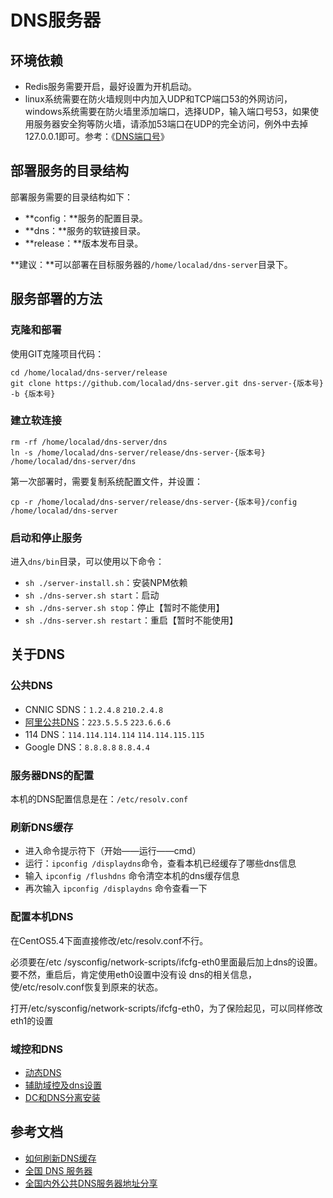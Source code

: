 # DNS服务器 #

## 环境依赖 ##

- Redis服务需要开启，最好设置为开机启动。
- linux系统需要在防火墙规则中内加入UDP和TCP端口53的外网访问，windows系统需要在防火墙里添加端口，选择UDP，输入端口号53，如果使用服务器安全狗等防火墙，请添加53端口在UDP的完全访问，例外中去掉127.0.0.1即可。参考：《[DNS端口号](http://baike.baidu.com/view/3385138.htm?fr=aladdin)》

## 部署服务的目录结构 ##

部署服务需要的目录结构如下：

- **config：**服务的配置目录。
- **dns：**服务的软链接目录。
- **release：**版本发布目录。

**建议：**可以部署在目标服务器的`/home/localad/dns-server`目录下。

## 服务部署的方法 ##

### 克隆和部署 ###

使用GIT克隆项目代码：

	cd /home/localad/dns-server/release
	git clone https://github.com/localad/dns-server.git dns-server-{版本号} -b {版本号}

### 建立软连接 ###

	rm -rf /home/localad/dns-server/dns
	ln -s /home/localad/dns-server/release/dns-server-{版本号} /home/localad/dns-server/dns

第一次部署时，需要复制系统配置文件，并设置：

	cp -r /home/localad/dns-server/release/dns-server-{版本号}/config /home/localad/dns-server

### 启动和停止服务 ###

进入`dns/bin`目录，可以使用以下命令：

- `sh ./server-install.sh`：安装NPM依赖
- `sh ./dns-server.sh start`：启动
- `sh ./dns-server.sh stop`：停止【暂时不能使用】
- `sh ./dns-server.sh restart`：重启【暂时不能使用】

## 关于DNS ##

### 公共DNS ###

- CNNIC SDNS：`1.2.4.8` `210.2.4.8`
- [阿里公共DNS](http://www.alidns.com/)：`223.5.5.5` `223.6.6.6`
- 114 DNS：`114.114.114.114` `114.114.115.115`
- Google DNS：`8.8.8.8` `8.8.4.4`

### 服务器DNS的配置 ###

本机的DNS配置信息是在：`/etc/resolv.conf`

### 刷新DNS缓存 ###

- 进入命令提示符下（开始——运行——cmd）
- 运行：`ipconfig /displaydns`命令，查看本机已经缓存了哪些dns信息
- 输入 `ipconfig /flushdns` 命令清空本机的dns缓存信息
- 再次输入 `ipconfig /displaydns` 命令查看一下

### 配置本机DNS ###

在CentOS5.4下面直接修改/etc/resolv.conf不行。

必须要在/etc /sysconfig/network-scripts/ifcfg-eth0里面最后加上dns的设置。要不然，重启后，肯定使用eth0设置中没有设 dns的相关信息，使/etc/resolv.conf恢复到原来的状态。

打开/etc/sysconfig/network-scripts/ifcfg-eth0，为了保险起见，可以同样修改eth1的设置

### 域控和DNS ###

- [动态DNS](http://baike.baidu.com/view/1296340.htm?fr=aladdin)
- [辅助域控及dns设置](http://wenku.baidu.com/link?url=0VPHYKjbsHAl3GNRYV1kbaPNXz3xANnImMZkOl9ZfpD_SFmoMt-_wxUmslc0beJp2T3i_-x3OhJXjU1SBOtLfSDSu85rqmKSY9ch3umAixK)
- [DC和DNS分离安装](http://windows56.blog.163.com/blog/static/181807598201182893739911/)

## 参考文档 ##

- [如何刷新DNS缓存](http://blog.csdn.net/zhongguoren666/article/details/7597675)
- [全国 DNS 服务器](http://www.ip.cn/dns.html)
- [全国内外公共DNS服务器地址分享](http://www.orsoon.com/news/pcnews/15733.html)
